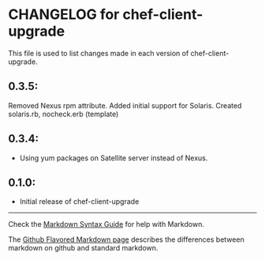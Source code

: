 # CHANGELOG for chef-client-upgrade

This file is used to list changes made in each version of chef-client-upgrade.

## 0.3.5:

Removed Nexus rpm attribute. Added initial support for Solaris. Created solaris.rb, nocheck.erb (template)

## 0.3.4:

* Using yum packages on Satellite server instead of Nexus.

## 0.1.0:

* Initial release of chef-client-upgrade

- - - 
Check the [Markdown Syntax Guide](http://daringfireball.net/projects/markdown/syntax) for help with Markdown.

The [Github Flavored Markdown page](http://github.github.com/github-flavored-markdown/) describes the differences between markdown on github and standard markdown.
